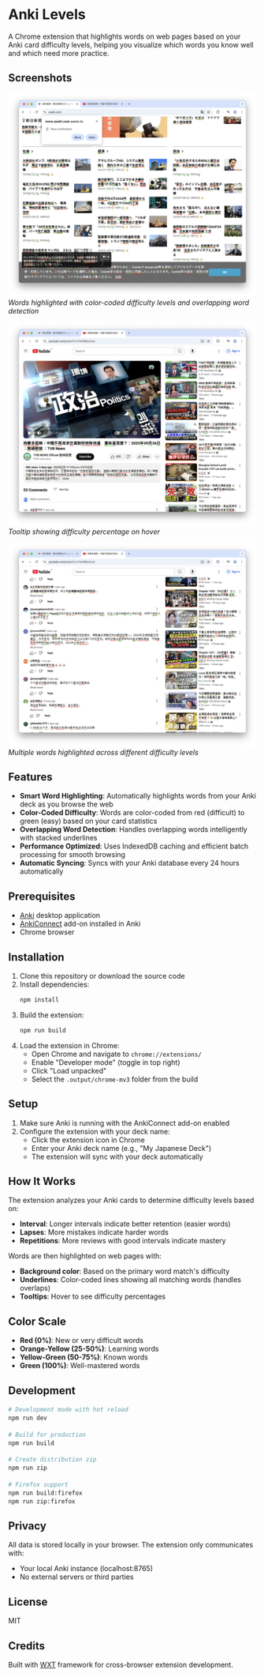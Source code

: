 # Anki Levels

A Chrome extension that highlights words on web pages based on your Anki card difficulty levels, helping you visualize which words you know well and which need more practice.

## Screenshots

![Highlighted words on a webpage](assets/Screenshot%202025-10-01%20at%2011.22.19.png)
_Words highlighted with color-coded difficulty levels and overlapping word detection_

![Example highlighting](assets/Screenshot%202025-10-01%20at%2011.19.07.png)
_Tooltip showing difficulty percentage on hover_

![Additional example](assets/Screenshot%202025-10-01%20at%2011.19.44.png)
_Multiple words highlighted across different difficulty levels_

## Features

- **Smart Word Highlighting**: Automatically highlights words from your Anki deck as you browse the web
- **Color-Coded Difficulty**: Words are color-coded from red (difficult) to green (easy) based on your card statistics
- **Overlapping Word Detection**: Handles overlapping words intelligently with stacked underlines
- **Performance Optimized**: Uses IndexedDB caching and efficient batch processing for smooth browsing
- **Automatic Syncing**: Syncs with your Anki database every 24 hours automatically

## Prerequisites

- [Anki](https://apps.ankiweb.net/) desktop application
- [AnkiConnect](https://ankiweb.net/shared/info/2055492159) add-on installed in Anki
- Chrome browser

## Installation

1. Clone this repository or download the source code
2. Install dependencies:
   ```bash
   npm install
   ```
3. Build the extension:
   ```bash
   npm run build
   ```
4. Load the extension in Chrome:
   - Open Chrome and navigate to `chrome://extensions/`
   - Enable "Developer mode" (toggle in top right)
   - Click "Load unpacked"
   - Select the `.output/chrome-mv3` folder from the build

## Setup

1. Make sure Anki is running with the AnkiConnect add-on enabled
2. Configure the extension with your deck name:
   - Click the extension icon in Chrome
   - Enter your Anki deck name (e.g., "My Japanese Deck")
   - The extension will sync with your deck automatically

## How It Works

The extension analyzes your Anki cards to determine difficulty levels based on:

- **Interval**: Longer intervals indicate better retention (easier words)
- **Lapses**: More mistakes indicate harder words
- **Repetitions**: More reviews with good intervals indicate mastery

Words are then highlighted on web pages with:

- **Background color**: Based on the primary word match's difficulty
- **Underlines**: Color-coded lines showing all matching words (handles overlaps)
- **Tooltips**: Hover to see difficulty percentages

## Color Scale

- **Red (0%)**: New or very difficult words
- **Orange-Yellow (25-50%)**: Learning words
- **Yellow-Green (50-75%)**: Known words
- **Green (100%)**: Well-mastered words

## Development

```bash
# Development mode with hot reload
npm run dev

# Build for production
npm run build

# Create distribution zip
npm run zip

# Firefox support
npm run build:firefox
npm run zip:firefox
```

## Privacy

All data is stored locally in your browser. The extension only communicates with:

- Your local Anki instance (localhost:8765)
- No external servers or third parties

## License

MIT

## Credits

Built with [WXT](https://wxt.dev/) framework for cross-browser extension development.

